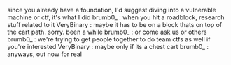  since you already have a foundation, I'd suggest diving into a vulnerable machine or ctf, it's what I did
brumb0_
: when you hit a roadblock, research stuff related to it
VeryBinary
: maybe it has to be on a block thats on top of the cart path. sorry. been a while
brumb0_
: or come ask us or others
brumb0_
: we're trying to get people together to do team ctfs as well if you're interested
VeryBinary
: maybe only if its a chest cart
brumb0_
: anyways, out now for real